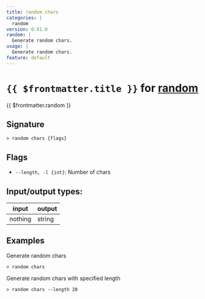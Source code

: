 ```yaml
---
title: random chars
categories: |
  random
version: 0.91.0
random: |
  Generate random chars.
usage: |
  Generate random chars.
feature: default
---
```

<!-- This file is automatically generated. Please edit the command in https://github.com/nushell/nushell instead. -->

# `{{ $frontmatter.title }}` for [random](/commands/categories/random.md)

<div class='command-title'>{{ $frontmatter.random }}</div>

## Signature

```> random chars {flags} ```

## Flags

 -  `--length, -l {int}`: Number of chars


## Input/output types:

| input   | output |
| ------- | ------ |
| nothing | string |

## Examples

Generate random chars
```nu
> random chars

```

Generate random chars with specified length
```nu
> random chars --length 20

```
